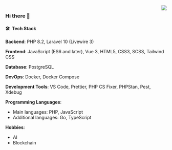 <img align="right" src="https://github-readme-stats-nc8ojbl08-sk1t0n.vercel.app/api/top-langs?username=sk1t0n&show_icons=true&hide_border=false&title_color=ff652f&icon_color=FFE400&bg_color=09131B&text_color=ffffff&border_color=ffffff&exclude_repo=vkr,karman,labs_dev_app_db&hide=ruby,html,css,scss,less,stylus,blade,twig&langs_count=8">

### Hi there 👋

#### 🛠 &nbsp;Tech Stack

**Backend**: PHP 8.2, Laravel 10 (Livewire 3)

**Frontend**: JavaScript (ES6 and later), Vue 3, HTML5, CSS3, SCSS, Tailwind CSS

**Database**: PostgreSQL

**DevOps**: Docker, Docker Compose

**Development Tools**: VS Code, Prettier, PHP CS Fixer, PHPStan, Pest, Xdebug

**Programming Languages**:

- Main languages: PHP, JavaScript
- Additional languages: Go, TypeScript

**Hobbies**:

- AI
- Blockchain

<!--
### ⚙️ &nbsp;GitHub Analytics
![sk1t0n GitHub stats](https://github-readme-stats-nc8ojbl08-sk1t0n.vercel.app/api?username=sk1t0n&show_icons=true&hide_border=false&title_color=ff652f&icon_color=FFE400&bg_color=09131B&text_color=ffffff&border_color=ffffff)
-->

<!--![visitors](https://visitor-badge.laobi.icu/badge?page_id=sk1t0n)-->
